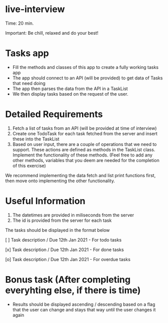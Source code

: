 # live-interview

Time: 20 min.

Important: Be chill, relaxed and do your best!

# Tasks app

- Fill the methods and classes of this app to create a fully working tasks app
- The app should connect to an API (will be provided) to get data of Tasks that need doing 
- The app then parses the data from the API in a TaskList
- We then display tasks based on the request of the user.

# Detailed Requirements
  1) Fetch a list of tasks from an API (will be provided at time of interview)
  2) Create one TodoTask for each task fetched from the server and insert these into the TaskList
  3) Based on user input, there are a couple of operations that we need to support. These actions are defined as methods in the TaskList class. Implement the functionality of these methods. 
  (Feel free to add any other methods, variables that you deem are needed for the completion of this exercise)

We recommend implementing the data fetch and list print functions first, then move onto implementing the other functionality.

# Useful Information
  1) The datetimes are provided in miliseconds from the server
  2) The id is provided from the server for each task

The tasks should be displayed in the format below

[ ] Task description / Due 12th Jan 2021 - For todo tasks

[x] Task description / Due 12th Jan 2021 - For done tasks

[o] Task description / Due 12th Jan 2021 - For overdue tasks

# Bonus task (After completing everyhting else, if there is time)
  - Results should be displayed ascending / descending based on a flag that the user can change and stays that way until the user changes it again
